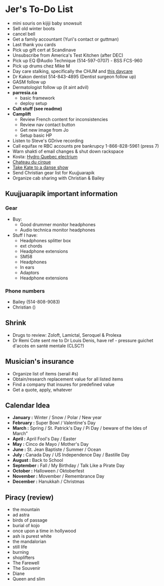 # Jer's To-Do List

- mini souris on kijiji baby snowsuit
- Sell old winter boots
- cancel bell
- Get a family accountant (Yuri's contact or guttman)
- Last thank you cards
- Pick up gift cert at Scandinave
- Unsubscribe from America's Test Kitchen (after DEC)
- Pick up EQ @Audio Technique (514-597-0707) - BSS FCS-960
- Pick up drums chez Mike M
- Day care stalking, specifically the CHUM and [this daycare](https://www.facebook.com/pg/cpelavouteenchantee/about/?ref=page_internal)
- Dr Kakon dentist 514-843-4895 (Dentist surgeon follow up)
- GASM follow up
- Dermatologist follow up (it aint advil)
- **parresia.ca**
  - basic framework
  - deploy setup
- **Cult stuff (see readme)**
- **Camplift**
  - Review French content for inconsistencies
  - Review nav contact button
  - Get new image from Jo
  - Setup basic HP
- Listen to Steve's GDrive recording
- Call equifax re RBC accounts pre bankrupcy 1-866-828-5961 (press 7)
- Warn shakti of email changes & shut down rackspace
- Kosta: [Hydro Quebec electrium](http://www.hydroquebec.com/visit/monteregie/electrium.html)
- [Chateau du cirque](https://www.chateau-cirque.com/)
- [Take Kate to a danse show](https://www.quebecdanse.org/)
- Send Christian gear list for Kuujjuarapik
- Organize cab sharing with Christian & Bailey

## Kuujjuarapik important information

### Gear

- Buy:
  - Good drummer monitor headphones
  - Audio technica monitor headphones
- Stuff I have:
  - Headphones splitter box
  - ext chords
  - Headphone extensions
  - SM58
  - Headphones
  - In ears
  - Adaptors
  - Headphone extensions

### Phone numbers

- Bailey (514-808-9083)
- Christian ()

## Shrink

- Drugs to review: Zoloft, Lamictal, Seroquel & Prolexa
- Dr Remi Cote sent me to Dr Louis Denis, have ref - pressure guichet d'accès en santé mentale (CLSC?)

## Musician's insurance

- Organize list of items (serail #s)
- Obtain/research replacement value for all listed items
- Find a company that insures for predefined value
- Get a quote, apply, whatever

## Calendar Idea

- **January :** Winter / Snow / Polar / New year
- **February :** Super Bowl / Valentine's Day
- **March :** Spring / St. Patrick's Day / Pi Day / beware of the Ides of March”
- **April :** April Fool's Day / Easter
- **May :** Cinco de Mayo / Mother's Day
- **June :** St. Jean Baptiste / Summer / Ocean
- **July :** Canada Day / US Independence Day / Bastille Day
- **August :** Back to School
- **September :** Fall / My Birthday / Talk Like a Pirate Day
- **October :** Halloween / Oktoberfest
- **November :** Movember / Remembrance Day
- **December :** Hanukkah / Christmas

## Piracy (review)

- the mountain
- ad astra
- birds of passage
- burial of kojo
- once upon a time in hollywood
- ash is purest white
- the mandalorian
- still life
- burning
- shoplifters
- The Farewell
- The Souvenir
- Diane
- Queen and slim
